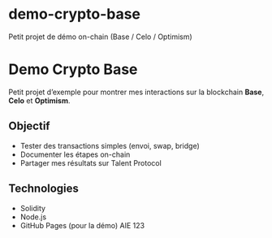 # demo-crypto-base
Petit projet de démo on-chain (Base / Celo / Optimism)
# Demo Crypto Base

Petit projet d’exemple pour montrer mes interactions sur la blockchain **Base**, **Celo** et **Optimism**.

## Objectif
- Tester des transactions simples (envoi, swap, bridge)
- Documenter les étapes on-chain
- Partager mes résultats sur Talent Protocol

## Technologies
- Solidity
- Node.js
- GitHub Pages (pour la démo)
AIE
123
